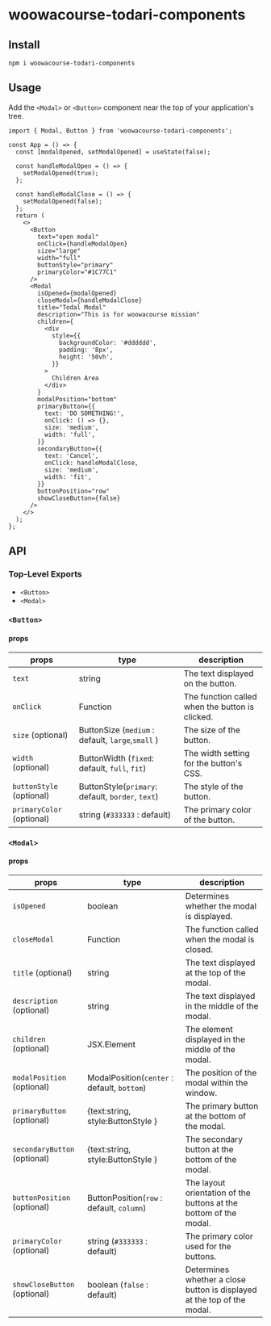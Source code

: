 # woowacourse-todari-components

## Install

```
npm i woowacourse-todari-components
```

## Usage

Add the `<Modal>` or `<Button>` component near the top of your application's tree.

```tsx
import { Modal, Button } from 'woowacourse-todari-components';

const App = () => {
  const [modalOpened, setModalOpened] = useState(false);

  const handleModalOpen = () => {
    setModalOpened(true);
  };

  const handleModalClose = () => {
    setModalOpened(false);
  };
  return (
    <>
      <Button
        text="open modal"
        onClick={handleModalOpen}
        size="large"
        width="full"
        buttonStyle="primary"
        primaryColor="#1C77C1"
      />
      <Modal
        isOpened={modalOpened}
        closeModal={handleModalClose}
        title="Todal Modal"
        description="This is for woowacourse mission"
        children={
          <div
            style={{
              backgroundColor: '#dddddd',
              padding: '8px',
              height: '50vh',
            }}
          >
            Children Area
          </div>
        }
        modalPosition="bottom"
        primaryButton={{
          text: 'DO SOMETHING!',
          onClick: () => {},
          size: 'medium',
          width: 'full',
        }}
        secondaryButton={{
          text: 'Cancel',
          onClick: handleModalClose,
          size: 'medium',
          width: 'fit',
        }}
        buttonPosition="row"
        showCloseButton={false}
      />
    </>
  );
};
```

## API

### Top-Level Exports

- `<Button>`
- `<Modal>`

### `<Button>`

#### props

| props                     | type                                              | description                                     |
| ------------------------- | ------------------------------------------------- | ----------------------------------------------- |
| `text`                    | string                                            | The text displayed on the button.               |
| `onClick`                 | Function                                          | The function called when the button is clicked. |
| `size` (optional)         | ButtonSize (`medium` : default, `large`,`small` ) | The size of the button.                         |
| `width` (optional)        | ButtonWidth (`fixed`: default, `full`, `fit`)     | The width setting for the button's CSS.         |
| `buttonStyle` (optional)  | ButtonStyle(`primary`: default, `border`, `text`) | The style of the button.                        |
| `primaryColor` (optional) | string (`#333333` : default)                      | The primary color of the button.                |

### `<Modal>`

#### props

| props                        | type                                        | description                                                             |
| ---------------------------- | ------------------------------------------- | ----------------------------------------------------------------------- |
| `isOpened`                   | boolean                                     | Determines whether the modal is displayed.                              |
| `closeModal`                 | Function                                    | The function called when the modal is closed.                           |
| `title` (optional)           | string                                      | The text displayed at the top of the modal.                             |
| `description` (optional)     | string                                      | The text displayed in the middle of the modal.                          |
| `children` (optional)        | JSX.Element                                 | The element displayed in the middle of the modal.                       |
| `modalPosition` (optional)   | ModalPosition(`center` : default, `bottom`) | The position of the modal within the window.                            |
| `primaryButton` (optional)   | {text:string, style:ButtonStyle }           | The primary button at the bottom of the modal.                          |
| `secondaryButton` (optional) | {text:string, style:ButtonStyle }           | The secondary button at the bottom of the modal.                        |
| `buttonPosition` (optional)  | ButtonPosition(`row` : default, `column`)   | The layout orientation of the buttons at the bottom of the modal.       |
| `primaryColor` (optional)    | string (`#333333` : default)                | The primary color used for the buttons.                                 |
| `showCloseButton` (optional) | boolean (`false` : default)                 | Determines whether a close button is displayed at the top of the modal. |
